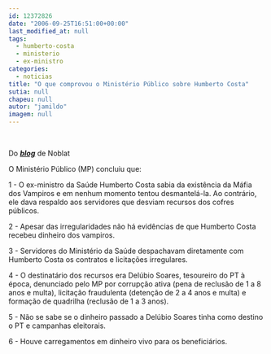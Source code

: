 ```yaml
---
id: 12372826
date: "2006-09-25T16:51:00+00:00"
last_modified_at: null
tags:
  - humberto-costa
  - ministerio
  - ex-ministro
categories:
  - noticias
title: "O que comprovou o Ministério Público sobre Humberto Costa"
sutia: null
chapeu: null
autor: "jamildo"
imagem: null
---
```

<p>&nbsp;<br /></p>
<p>Do <strong><em><a href="#" target="_blank" rel="noopener noreferrer">blog</a></em></strong> de Noblat</p>
<p>O Minist&eacute;rio P&uacute;blico (MP) concluiu que:</p>
<p>1 - O ex-ministro da Sa&uacute;de Humberto Costa sabia da exist&ecirc;ncia da M&aacute;fia dos Vampiros e em nenhum momento tentou desmantel&aacute;-la. Ao contr&aacute;rio, ele dava respaldo aos servidores que desviam recursos dos cofres p&uacute;blicos.</p>
<p>2 - Apesar das irregularidades n&atilde;o h&aacute; evid&ecirc;ncias de que Humberto Costa recebeu dinheiro dos vampiros.</p>
<p>3 - Servidores do Minist&eacute;rio da Sa&uacute;de despachavam diretamente com Humberto Costa os contratos e licita&ccedil;&otilde;es irregulares.</p>
<p>4 - O destinat&aacute;rio dos recursos era Del&uacute;bio Soares, tesoureiro do PT &agrave; &eacute;poca, denunciado pelo MP por corrup&ccedil;&atilde;o ativa (pena de reclus&atilde;o de 1 a 8 anos e multa), licita&ccedil;&atilde;o fraudulenta (deten&ccedil;&atilde;o de 2 a 4 anos e multa) e forma&ccedil;&atilde;o de quadrilha (reclus&atilde;o de 1 a 3 anos).</p>
<p>5 - N&atilde;o se sabe se o dinheiro passado a Del&uacute;bio Soares tinha como destino o PT e campanhas eleitorais.</p>
<p>6 - Houve carregamentos em dinheiro vivo para os benefici&aacute;rios.</p>
